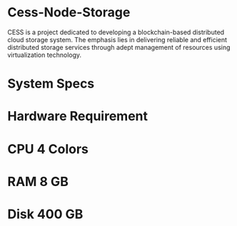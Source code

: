 # Cess-Node-Storage
CESS is a project dedicated to developing a blockchain-based distributed cloud storage system. The emphasis lies in delivering reliable and efficient distributed storage services through adept management of resources using virtualization technology.


# System Specs

# Hardware	Requirement

# CPU	4 Colors

# RAM	8 GB

# Disk	400 GB
